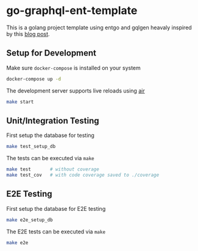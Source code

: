 # go-graphql-ent-template
This is a golang project template using entgo and gqlgen heavaly inspired by this
[blog post](https://betterprogramming.pub/clean-architecture-with-ent-and-gqlgen-a789933a3665).

## Setup for Development

Make sure `docker-compose` is installed on your system
```bash
docker-compose up -d
```

The development server supports live reloads using [air](https://github.com/cosmtrek/air)

```bash
make start
```

## Unit/Integration Testing

First setup the database for testing

```bash
make test_setup_db
```

The tests can be executed via `make`

```bash
make test       # without coverage
make test_cov   # with code coverage saved to ./coverage
```

## E2E Testing

First setup the database for E2E testing

```bash
make e2e_setup_db
```

The E2E tests can be executed via `make`

```bash
make e2e
```